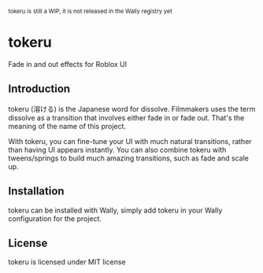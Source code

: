<sub> tokeru is still a WIP, it is not released in the Wally registry yet </sub>

# tokeru
Fade in and out effects for Roblox UI

## Introduction

tokeru (溶ける) is the Japanese word for dissolve. Filmmakers uses the term dissolve as a transition that involves either fade in or fade out. That's the meaning of the name of this project.

With tokeru, you can fine-tune your UI with much natural transitions, rather than having UI appears instantly. You can also combine tokeru with tweens/springs to build much amazing transitions, such as fade and scale up.

## Installation

tokeru can be installed with Wally, simply add tokeru in your Wally configuration for the project.

## License

tokeru is licensed under MIT license
